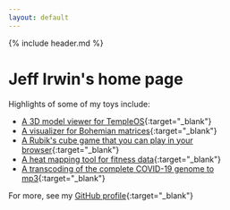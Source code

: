 ```yaml
---
layout: default
---
```


<link rel="shortcut icon" type="image/png" href="favicon.png">

<!--</div> ends .full-width that started in _includes/header.html -->

{% include header.md %}

# Jeff Irwin's home page

Highlights of some of my toys include:

- [A 3D model viewer for TempleOS](https://github.com/JeffIrwin/temple-viewer){:target="_blank"}
- [A visualizer for Bohemian matrices](https://github.com/JeffIrwin/bomat){:target="_blank"}
- [A Rubik's cube game that you can play in your browser](rubik-js/){:target="_blank"}
- [A heat mapping tool for fitness data](https://github.com/JeffIrwin/maph){:target="_blank"}
- [A transcoding of the complete COVID-19 genome to mp3](https://github.com/JeffIrwin/music-of-the-sars){:target="_blank"}

For more, see my [GitHub profile](https://github.com/JeffIrwin){:target="_blank"}


